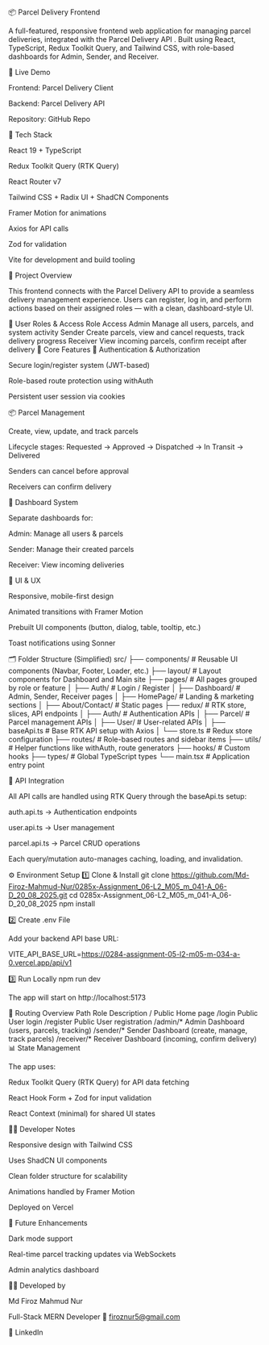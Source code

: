 📦 Parcel Delivery Frontend

A full-featured, responsive frontend web application for managing parcel deliveries, integrated with the Parcel Delivery API
.
Built using React, TypeScript, Redux Toolkit Query, and Tailwind CSS, with role-based dashboards for Admin, Sender, and Receiver.

🚀 Live Demo

Frontend: Parcel Delivery Client

Backend: Parcel Delivery API

Repository: GitHub Repo

🧩 Tech Stack

React 19 + TypeScript

Redux Toolkit Query (RTK Query)

React Router v7

Tailwind CSS + Radix UI + ShadCN Components

Framer Motion for animations

Axios for API calls

Zod for validation

Vite for development and build tooling

🎯 Project Overview

This frontend connects with the Parcel Delivery API to provide a seamless delivery management experience.
Users can register, log in, and perform actions based on their assigned roles — with a clean, dashboard-style UI.

👥 User Roles & Access
Role	Access
Admin	Manage all users, parcels, and system activity
Sender	Create parcels, view and cancel requests, track delivery progress
Receiver	View incoming parcels, confirm receipt after delivery
🧱 Core Features
🔐 Authentication & Authorization

Secure login/register system (JWT-based)

Role-based route protection using withAuth

Persistent user session via cookies

📦 Parcel Management

Create, view, update, and track parcels

Lifecycle stages: Requested → Approved → Dispatched → In Transit → Delivered

Senders can cancel before approval

Receivers can confirm delivery

🧭 Dashboard System

Separate dashboards for:

Admin: Manage all users & parcels

Sender: Manage their created parcels

Receiver: View incoming deliveries

🧰 UI & UX

Responsive, mobile-first design

Animated transitions with Framer Motion

Prebuilt UI components (button, dialog, table, tooltip, etc.)

Toast notifications using Sonner

🗂️ Folder Structure (Simplified)
src/
├── components/        # Reusable UI components (Navbar, Footer, Loader, etc.)
├── layout/            # Layout components for Dashboard and Main site
├── pages/             # All pages grouped by role or feature
│   ├── Auth/          # Login / Register
│   ├── Dashboard/     # Admin, Sender, Receiver pages
│   ├── HomePage/      # Landing & marketing sections
│   ├── About/Contact/ # Static pages
├── redux/             # RTK store, slices, API endpoints
│   ├── Auth/          # Authentication APIs
│   ├── Parcel/        # Parcel management APIs
│   ├── User/          # User-related APIs
│   ├── baseApi.ts     # Base RTK API setup with Axios
│   └── store.ts       # Redux store configuration
├── routes/            # Role-based routes and sidebar items
├── utils/             # Helper functions like withAuth, route generators
├── hooks/             # Custom hooks
├── types/             # Global TypeScript types
└── main.tsx           # Application entry point

🔗 API Integration

All API calls are handled using RTK Query through the baseApi.ts setup:

auth.api.ts → Authentication endpoints

user.api.ts → User management

parcel.api.ts → Parcel CRUD operations

Each query/mutation auto-manages caching, loading, and invalidation.

⚙️ Environment Setup
1️⃣ Clone & Install
git clone https://github.com/Md-Firoz-Mahmud-Nur/0285x-Assignment_06-L2_M05_m_041-A_06-D_20_08_2025.git
cd 0285x-Assignment_06-L2_M05_m_041-A_06-D_20_08_2025
npm install

2️⃣ Create .env File

Add your backend API base URL:

VITE_API_BASE_URL=https://0284-assignment-05-l2-m05-m-034-a-0.vercel.app/api/v1

3️⃣ Run Locally
npm run dev


The app will start on http://localhost:5173

🧭 Routing Overview
Path	Role	Description
/	Public	Home page
/login	Public	User login
/register	Public	User registration
/admin/*	Admin	Dashboard (users, parcels, tracking)
/sender/*	Sender	Dashboard (create, manage, track parcels)
/receiver/*	Receiver	Dashboard (incoming, confirm delivery)
📊 State Management

The app uses:

Redux Toolkit Query (RTK Query) for API data fetching

React Hook Form + Zod for input validation

React Context (minimal) for shared UI states

🧑‍💻 Developer Notes

Responsive design with Tailwind CSS

Uses ShadCN UI components

Clean folder structure for scalability

Animations handled by Framer Motion

Deployed on Vercel

🧠 Future Enhancements

Dark mode support

Real-time parcel tracking updates via WebSockets

Admin analytics dashboard

👨‍💻 Developed by

Md Firoz Mahmud Nur

Full-Stack MERN Developer
📧 firoznur5@gmail.com

🔗 LinkedIn